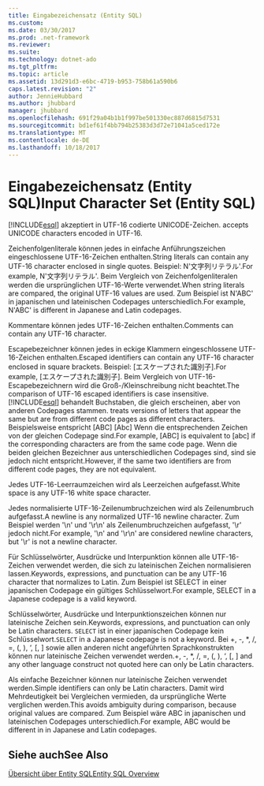 ```yaml
---
title: Eingabezeichensatz (Entity SQL)
ms.custom: 
ms.date: 03/30/2017
ms.prod: .net-framework
ms.reviewer: 
ms.suite: 
ms.technology: dotnet-ado
ms.tgt_pltfrm: 
ms.topic: article
ms.assetid: 13d291d3-e6bc-4719-b953-758b61a590b6
caps.latest.revision: "2"
author: JennieHubbard
ms.author: jhubbard
manager: jhubbard
ms.openlocfilehash: 691f29a04b1b1f997be501330ec887d6815d7531
ms.sourcegitcommit: bd1ef61f4bb794b25383d3d72e71041a5ced172e
ms.translationtype: MT
ms.contentlocale: de-DE
ms.lasthandoff: 10/18/2017
---
```

# <a name="input-character-set-entity-sql"></a><span data-ttu-id="fc689-102">Eingabezeichensatz (Entity SQL)</span><span class="sxs-lookup"><span data-stu-id="fc689-102">Input Character Set (Entity SQL)</span></span>
[!INCLUDE[esql](../../../../../../includes/esql-md.md)]<span data-ttu-id="fc689-103"> akzeptiert in UTF-16 codierte UNICODE-Zeichen.</span><span class="sxs-lookup"><span data-stu-id="fc689-103"> accepts UNICODE characters encoded in UTF-16.</span></span>  
  
 <span data-ttu-id="fc689-104">Zeichenfolgenliterale können jedes in einfache Anführungszeichen eingeschlossene UTF-16-Zeichen enthalten.</span><span class="sxs-lookup"><span data-stu-id="fc689-104">String literals can contain any UTF-16 character enclosed in single quotes.</span></span> <span data-ttu-id="fc689-105">Beispiel: N'文字列リテラル'.</span><span class="sxs-lookup"><span data-stu-id="fc689-105">For example, N'文字列リテラル'.</span></span> <span data-ttu-id="fc689-106">Beim Vergleich von Zeichenfolgenliteralen werden die ursprünglichen UTF-16-Werte verwendet.</span><span class="sxs-lookup"><span data-stu-id="fc689-106">When string literals are compared, the original UTF-16 values are used.</span></span> <span data-ttu-id="fc689-107">Zum Beispiel ist N'ABC' in japanischen und lateinischen Codepages unterschiedlich.</span><span class="sxs-lookup"><span data-stu-id="fc689-107">For example, N'ABC' is different in Japanese and Latin codepages.</span></span>  
  
 <span data-ttu-id="fc689-108">Kommentare können jedes UTF-16-Zeichen enthalten.</span><span class="sxs-lookup"><span data-stu-id="fc689-108">Comments can contain any UTF-16 character.</span></span>  
  
 <span data-ttu-id="fc689-109">Escapebezeichner können jedes in eckige Klammern eingeschlossene UTF-16-Zeichen enthalten.</span><span class="sxs-lookup"><span data-stu-id="fc689-109">Escaped identifiers can contain any UTF-16 character enclosed in square brackets.</span></span> <span data-ttu-id="fc689-110">Beispiel: [エスケープされた識別子].</span><span class="sxs-lookup"><span data-stu-id="fc689-110">For example, [エスケープされた識別子].</span></span> <span data-ttu-id="fc689-111">Beim Vergleich von UTF-16-Escapebezeichnern wird die Groß-/Kleinschreibung nicht beachtet.</span><span class="sxs-lookup"><span data-stu-id="fc689-111">The comparison of UTF-16 escaped identifiers is case insensitive.</span></span> [!INCLUDE[esql](../../../../../../includes/esql-md.md)]<span data-ttu-id="fc689-112"> behandelt Buchstaben, die gleich erscheinen, aber von anderen Codepages stammen.</span><span class="sxs-lookup"><span data-stu-id="fc689-112"> treats versions of letters that appear the same but are from different code pages as different characters.</span></span> <span data-ttu-id="fc689-113">Beispielsweise entspricht [ABC] [Abc] Wenn die entsprechenden Zeichen von der gleichen Codepage sind.</span><span class="sxs-lookup"><span data-stu-id="fc689-113">For example, [ABC] is equivalent to [abc] if the corresponding characters are from the same code page.</span></span> <span data-ttu-id="fc689-114">Wenn die beiden gleichen Bezeichner aus unterschiedlichen Codepages sind, sind sie jedoch nicht entspricht.</span><span class="sxs-lookup"><span data-stu-id="fc689-114">However, if the same two identifiers are from different code pages, they are not equivalent.</span></span>  
  
 <span data-ttu-id="fc689-115">Jedes UTF-16-Leerraumzeichen wird als Leerzeichen aufgefasst.</span><span class="sxs-lookup"><span data-stu-id="fc689-115">White space is any UTF-16 white space character.</span></span>  
  
 <span data-ttu-id="fc689-116">Jedes normalisierte UTF-16-Zeilenumbruchzeichen wird als Zeilenumbruch aufgefasst.</span><span class="sxs-lookup"><span data-stu-id="fc689-116">A newline is any normalized UTF-16 newline character.</span></span> <span data-ttu-id="fc689-117">Zum Beispiel werden '\n' und '\r\n' als Zeilenumbruchzeichen aufgefasst, '\r' jedoch nicht.</span><span class="sxs-lookup"><span data-stu-id="fc689-117">For example, '\n' and '\r\n' are considered newline characters, but '\r' is not a newline character.</span></span>  
  
 <span data-ttu-id="fc689-118">Für Schlüsselwörter, Ausdrücke und Interpunktion können alle UTF-16-Zeichen verwendet werden, die sich zu lateinischen Zeichen normalisieren lassen.</span><span class="sxs-lookup"><span data-stu-id="fc689-118">Keywords, expressions, and punctuation can be any UTF-16 character that normalizes to Latin.</span></span> <span data-ttu-id="fc689-119">Zum Beispiel ist SELECT in einer japanischen Codepage ein gültiges Schlüsselwort.</span><span class="sxs-lookup"><span data-stu-id="fc689-119">For example, SELECT in a Japanese codepage is a valid keyword.</span></span>  
  
 <span data-ttu-id="fc689-120">Schlüsselwörter, Ausdrücke und Interpunktionszeichen können nur lateinische Zeichen sein.</span><span class="sxs-lookup"><span data-stu-id="fc689-120">Keywords, expressions, and punctuation can only be Latin characters.</span></span> <span data-ttu-id="fc689-121">`SELECT` ist in einer japanischen Codepage kein Schlüsselwort.</span><span class="sxs-lookup"><span data-stu-id="fc689-121">`SELECT` in a Japanese codepage is not a keyword.</span></span> <span data-ttu-id="fc689-122">Bei +, -, *, /, =, (, ), ‘, [, ] sowie allen anderen nicht angeführten Sprachkonstrukten können nur lateinische Zeichen verwendet werden.</span><span class="sxs-lookup"><span data-stu-id="fc689-122">+, -, *, /, =, (, ), ‘, [, ] and any other language construct not quoted here can only be Latin characters.</span></span>  
  
 <span data-ttu-id="fc689-123">Als einfache Bezeichner können nur lateinische Zeichen verwendet werden.</span><span class="sxs-lookup"><span data-stu-id="fc689-123">Simple identifiers can only be Latin characters.</span></span> <span data-ttu-id="fc689-124">Damit wird Mehrdeutigkeit bei Vergleichen vermieden, da ursprüngliche Werte verglichen werden.</span><span class="sxs-lookup"><span data-stu-id="fc689-124">This avoids ambiguity during comparison, because original values are compared.</span></span> <span data-ttu-id="fc689-125">Zum Beispiel wäre ABC in japanischen und lateinischen Codepages unterschiedlich.</span><span class="sxs-lookup"><span data-stu-id="fc689-125">For example, ABC would be different in in Japanese and Latin codepages.</span></span>  
  
## <a name="see-also"></a><span data-ttu-id="fc689-126">Siehe auch</span><span class="sxs-lookup"><span data-stu-id="fc689-126">See Also</span></span>  
 [<span data-ttu-id="fc689-127">Übersicht über Entity SQL</span><span class="sxs-lookup"><span data-stu-id="fc689-127">Entity SQL Overview</span></span>](../../../../../../docs/framework/data/adonet/ef/language-reference/entity-sql-overview.md)
